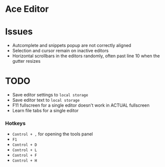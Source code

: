 # Ace Editor

# Issues
- Autcomplete and snippets popup are not correctly aligned
- Selection and cursor remain on inactive editors
- Horizontal scrollbars in the editors randomly, often past line 10 when the gutter resizes

# TODO
- Save editor settings to `local storage`
- Save editor text to `local storage`
- F11 fullscreen for a single editor doesn't work in ACTUAL fullscreen
- Learn file tabs for a single editor

### Hotkeys
- `Control + ,` for opening the tools panel
- `F1`
- `Control + D`
- `Control + L`
- `Control + F`
- `Control + H`
